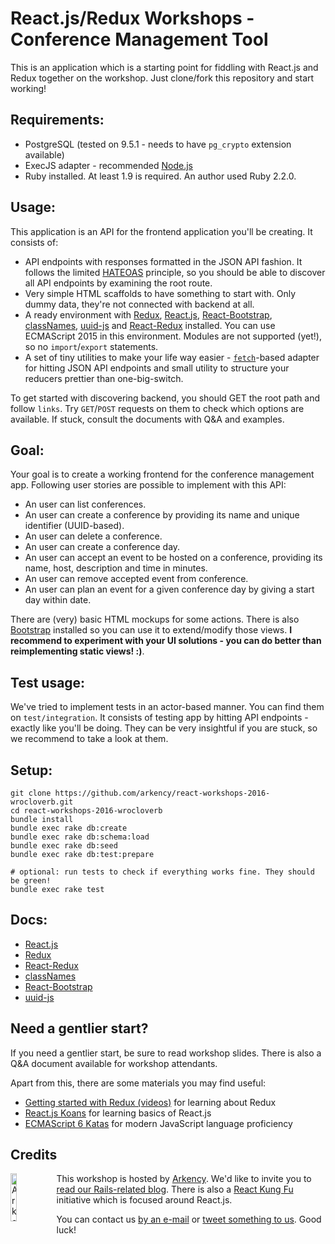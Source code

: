 # React.js/Redux Workshops - Conference Management Tool

This is an application which is a starting point for fiddling with React.js and Redux together on the workshop. Just clone/fork this repository and start working!

## Requirements:

* PostgreSQL (tested on 9.5.1 - needs to have `pg_crypto` extension available)
* ExecJS adapter - recommended [Node.js](https://nodejs.org/en/)
* Ruby installed. At least 1.9 is required. An author used Ruby 2.2.0.

## Usage:

This application is an API for the frontend application you'll be creating. It consists of:

* API endpoints with responses formatted in the JSON API fashion. It follows the limited [HATEOAS](https://en.wikipedia.org/wiki/HATEOAS) principle, so you should be able to discover all API endpoints by examining the root route.
* Very simple HTML scaffolds to have something to start with. Only dummy data, they're not connected with backend at all.
* A ready environment with [Redux](https://github.com/reactjs/redux), [React.js](https://github.com/facebook/react), [React-Bootstrap](https://react-bootstrap.github.io/), [classNames](https://github.com/JedWatson/classnames), [uuid-js](https://github.com/pnegri/uuid-js) and [React-Redux](https://github.com/reactjs/react-redux) installed. You can use ECMAScript 2015 in this environment. Modules are not supported (yet!), so no `import`/`export` statements.
* A set of tiny utilities to make your life way easier - [`fetch`](https://fetch.spec.whatwg.org/)-based adapter for hitting JSON API endpoints and small utility to structure your reducers prettier than one-big-switch.

To get started with discovering backend, you should GET the root path and follow `links`. Try `GET`/`POST` requests on them to check which options are available. If stuck, consult the documents with Q&A and examples.

## Goal:

Your goal is to create a working frontend for the conference management app. Following user stories are possible to implement with this API:

* An user can list conferences.
* An user can create a conference by providing its name and unique identifier (UUID-based).
* An user can delete a conference.
* An user can create a conference day.
* An user can accept an event to be hosted on a conference, providing its name, host, description and time in minutes.
* An user can remove accepted event from conference.
* An user can plan an event for a given conference day by giving a start day within date.

There are (very) basic HTML mockups for some actions. There is also [Bootstrap](http://getbootstrap.com/) installed so you can use it to extend/modify those views. **I recommend to experiment with your UI solutions - you can do better than reimplementing static views! :)**.

## Test usage:

We've tried to implement tests in an actor-based manner. You can find them on `test/integration`. It consists of testing app by hitting API endpoints - exactly like you'll be doing. They can be very insightful if you are stuck, so we recommend to take a look at them.

## Setup:

```
git clone https://github.com/arkency/react-workshops-2016-wrocloverb.git
cd react-workshops-2016-wrocloverb
bundle install
bundle exec rake db:create
bundle exec rake db:schema:load
bundle exec rake db:seed
bundle exec rake db:test:prepare

# optional: run tests to check if everything works fine. They should be green!
bundle exec rake test
```

## Docs:

* [React.js](http://facebook.github.io/react/)
* [Redux](http://redux.js.org/docs/introduction/index.html)
* [React-Redux](http://redux.js.org/docs/basics/UsageWithReact.html)
* [classNames](http://jedwatson.github.io/classnames/)
* [React-Bootstrap](https://react-bootstrap.github.io/)
* [uuid-js](https://github.com/pnegri/uuid-js#functions-list)

## Need a gentlier start?

If you need a gentlier start, be sure to read workshop slides. There is also a Q&A document available for workshop attendants.

Apart from this, there are some materials you may find useful:

* [Getting started with Redux (videos)](https://egghead.io/series/getting-started-with-redux) for learning about Redux
* [React.js Koans](https://github.com/arkency/reactjs_koans) for learning basics of React.js
* [ECMAScript 6 Katas](http://es6katas.org/) for modern JavaScript language proficiency

## Credits

<img src="http://arkency.com/images/arkency.png" alt="Arkency" width="14%" align="left" />

This workshop is hosted by [Arkency](http://arkency.com). We'd like to invite you to [read our Rails-related blog](http://blog.arkency.com). There is also a [React Kung Fu](http://reactkungfu.com/) initiative which is focused around React.js. 

You can contact us [by an e-mail](mailto:dev@arkency.com) or [tweet something to us](https://twitter.com/arkency). Good luck!
